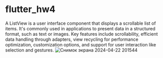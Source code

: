 # flutter_hw4
A ListView is a user interface component that displays a scrollable list of items. It's commonly used in applications to present data in a structured format, such as text or images. Key features include scrollability, efficient data handling through adapters, view recycling for performance optimization, customization options, and support for user interaction like selection and gestures.
![Снимок экрана 2024-04-22 201544](https://github.com/Ivanzolo2007/flutter_hw4/assets/144227771/290c69e4-5029-499e-bc28-97bba0624e8a)
